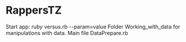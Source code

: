 # RappersTZ
Start app:
ruby versus.rb --param=value
Folder Working_with_data for manipulations with data. Main file DataPrepare.rb
